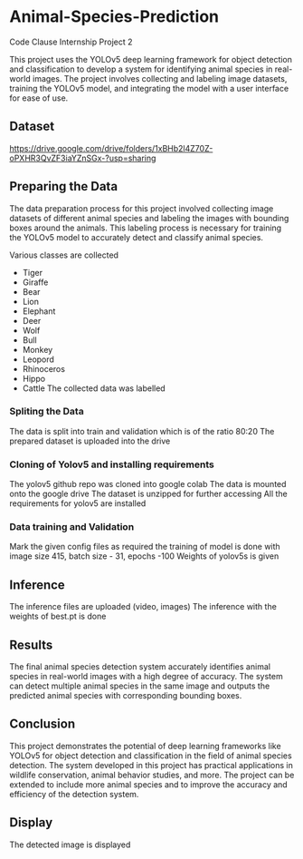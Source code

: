# Animal-Species-Prediction
Code Clause Internship Project 2  

This project uses the YOLOv5 deep learning framework for object detection and classification to develop a system for identifying animal species in real-world images. The project involves collecting and labeling image datasets, training the YOLOv5 model, and integrating the model with a user interface for ease of use.

## Dataset
https://drive.google.com/drive/folders/1xBHb2l4Z70Z-oPXHR3QvZF3iaYZnSGx-?usp=sharing

## Preparing the Data

The data preparation process for this project involved collecting image datasets of different animal species and labeling the images with bounding boxes around the animals. This labeling process is necessary for training the YOLOv5 model to accurately detect and classify animal species.

Various classes are collected
- Tiger
- Giraffe
- Bear
- Lion
- Elephant
- Deer
- Wolf
- Bull
- Monkey
- Leopord
- Rhinoceros
- Hippo
- Cattle
The collected data was labelled

### Spliting the Data
The data is split into train and validation which is of the ratio 80:20
The prepared dataset is uploaded into the drive

### Cloning of Yolov5 and installing requirements
The yolov5 github repo was cloned into google colab
The data is mounted onto the google drive
The dataset is unzipped for further accessing
All the requirements for yolov5 are installed

### Data training and Validation
Mark the given config files as required
the training of model is done with image size 415, batch size - 31, epochs -100
Weights of yolov5s is given

## Inference
The inference files are uploaded (video, images)
The inference with the weights of best.pt is done

## Results
The final animal species detection system accurately identifies animal species in real-world images with a high degree of accuracy. The system can detect multiple animal species in the same image and outputs the predicted animal species with corresponding bounding boxes.

## Conclusion
This project demonstrates the potential of deep learning frameworks like YOLOv5 for object detection and classification in the field of animal species detection. The system developed in this project has practical applications in wildlife conservation, animal behavior studies, and more. The project can be extended to include more animal species and to improve the accuracy and efficiency of the detection system.

## Display
The detected image is displayed